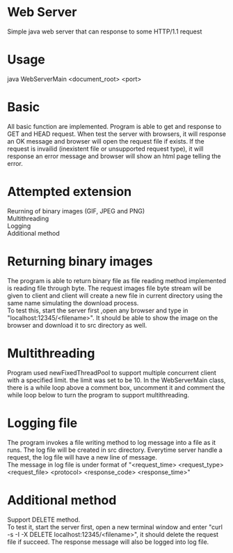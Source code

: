 # Web Server
Simple java web server that can response to some HTTP/1.1 request
# Usage
java WebServerMain <document_root> \<port\>
# Basic
All basic function are implemented. Program is able to get and response to GET and HEAD request. When test the server with browsers, it will response an OK message and browser will open the request file if exists. If the request is invailid (inexistent file or unsupported request type), it will response an error message and browser will show an html page telling the error.
# Attempted extension
Reurning of binary images (GIF, JPEG and PNG)   
Multithreading   
Logging   
Additional method
# Returning binary images
The program is able to return binary file as file reading method implemented is reading file through byte. 
The request images file byte stream will be given to client and client will create a new file in current directory using the same name simulating the download process.   
To test this, start the server first ,open any browser and type in "localhost:12345/\<filename\>". It should be able to show the image on the browser and download it to src directory as well.
# Multithreading
Program used newFixedThreadPool to support multiple concurrent client with a specified limit. the limit was set to be 10. In the WebServerMain class, there is a while loop above a comment box, uncomment it and comment the while loop below to turn the program to support multithreading.
# Logging file
The program invokes a file writing method to log message into a file as it runs. The log file will be created in src directory. Everytime server handle a request, the log file will have a new line of message.   
The message in log file is under format of "\<request_time\> \<request_type\> \<request_file\> \<protocol\> \<response_code\> \<response_time\>"
# Additional method
Support DELETE method.   
To test it, start the server first, open a new terminal window and enter "curl -s -I -X DELETE localhost:12345/\<filename\>", it should delete the request file if succeed. The response message will also be logged into log file.
